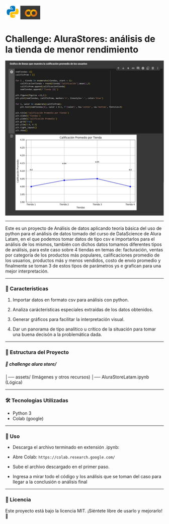 ![Logo de Python](assets/python.png)![Logo de google colab](assets/colab.jpg)
---

# Challenge: AluraStores: análisis de la tienda de menor rendimiento

![Imagen principal](assets/imagen-principal.jpg)

---

Este es un proyecto de Análisis de datos aplicando teoría básica del uso de python para el análisis de datos tomado del curso de DataScience de Alura Latam, en el que podemos tomar datos de tipo csv e importarlos para el análisis de los mismos, también con dichos datos tomamos diferentes tipos de análisis, para este caso sobre 4 tiendas en temas de: facturación, ventas por categoría de los productos más populares, calificaciones promedio de los usuarios, productos más y menos vendidos, costo de envío promedio y finalmente se toman 3 de estos tipos de parámetros ys e grafican para una mejor interpretación.

---

### 🚀 Características


1. Importar datos en formato csv para análisis con python.

2. Analiza carácterísticas especiales extraídas de los datos obtenidos.

3. Generar gráficos para facilitar la interpretación visual.

4. Dar un panorama de tipo analítico u crítico de la situación para tomar una buena decisón a la problemática dada.

---

### 📂 Estructura del Proyecto

##### 📁 challenge alura store/ 
│── assets/ (Imágenes y otros recursos) 
│── AluraStoreLatam.ipynb (Lógica) 

---

### 🛠 Tecnologías Utilizadas

- Python 3
- Colab (google)

---

### 📝 Uso

- Descarga el archivo terminado en extensión .ipynb:

- Abre Colab:  `https://colab.research.google.com/`

- Sube el archivo descargado en el primer paso.

- Ingresa a mirar todo el código y los análisis que se toman del caso para llegar a la conclusión o análisis final

---

### 📜 Licencia

Este proyecto está bajo la licencia MIT. ¡Siéntete libre de usarlo y mejorarlo! 🎉 